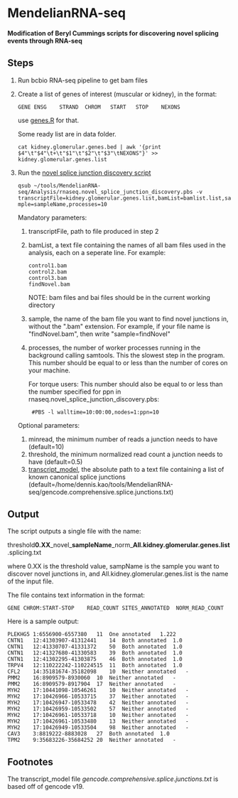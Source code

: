 ﻿# MendelianRNA-seq

#### Modification of Beryl Cummings scripts for discovering novel splicing events through RNA-seq

## Steps

1. Run bcbio RNA-seq pipeline to get bam files

2. Create a list of genes of interest (muscular or kidney), in the format:
	
	```GENE	ENSG	STRAND	CHROM	START	STOP	NEXONS```

	use [genes.R](https://github.com/naumenko-sa/bioscripts/blob/master/genes.R) for that.

	Some ready list are in data folder.

	```cat kidney.glomerular.genes.bed | awk '{print $4"\t"$4"\t+\t"$1"\t"$2"\t"$3"\tNEXONS"}' >> kidney.glomerular.genes.list```

3. Run the [novel splice junction discovery script](https://github.com/dennis-kao/MendelianRNA-seq/blob/master/Analysis/rnaseq.novel_splice_junction_discovery.pbs)

	```qsub ~/tools/MendelianRNA-seq/Analysis/rnaseq.novel_splice_junction_discovery.pbs -v transcriptFile=kidney.glomerular.genes.list,bamList=bamlist.list,sample=sampleName,processes=10```

	Mandatory parameters:
	1. transcriptFile, path to file produced in step 2
	2. bamList, a text file containing the names of all bam files used in the analysis, each on a seperate line. For example:

		```
		control1.bam
		control2.bam
		control3.bam
		findNovel.bam
		```
		NOTE: bam files and bai files should be in the current working directory
	
	3. sample, the name of the bam file you want to find novel junctions in, without the ".bam" extension. For example, if your file name is "findNovel.bam", then write "sample=findNovel"
	4. processes, the number of worker processes running in the background calling samtools. This the slowest step in the program. This number should be equal to or less than the number of cores on your machine. 

		For torque users: This number should also be equal to or less than the number specified for ppn in rnaseq.novel_splice_junction_discovery.pbs:

		
			#PBS -l walltime=10:00:00,nodes=1:ppn=10
		
	
	Optional parameters:
	1. minread, the minimum number of reads a junction needs to have (default=10)
	2. threshold, the minimum normalized read count a junction needs to have (default=0.5)
	3. [transcript_model](https://github.com/dennis-kao/MendelianRNA-seq/blob/master/gencode.comprehensive.splice.junctions.txt), the absolute path to a text file containing a list of known canonical splice junctions (default=/home/dennis.kao/tools/MendelianRNA-seq/gencode.comprehensive.splice.junctions.txt)
	
## Output

The script outputs a single file with the name:

threshold**0.XX**\_novel\_**sampleName**\_norm\_**All.kidney.glomerular.genes.list**.splicing.txt

where 0.XX is the threshold value, sampName is the sample you want to discover novel junctions in, and All.kidney.glomerular.genes.list is the name of the input file.

The file contains text information in the format:

```GENE	CHROM:START-STOP	READ_COUNT SITES_ANNOTATED	NORM_READ_COUNT```

Here is a sample output:

```
PLEKHG5	1:6556900-6557380	11	One annotated	1.222
CNTN1	12:41303907-41312441	14	Both annotated	1.0
CNTN1	12:41330707-41331372	50	Both annotated	1.0
CNTN1	12:41327680-41330583	39	Both annotated	1.0
CNTN1	12:41302295-41303875	46	Both annotated	1.0
TRPV4	12:110222242-110224515	11	Both annotated	1.0
CFL2	14:35181674-35182098	10	Neither annotated	-
PMM2	16:8909579-8930060	10	Neither annotated	-
PMM2	16:8909579-8917904	17	Neither annotated	-
MYH2	17:10441098-10546261	10	Neither annotated	-
MYH2	17:10426966-10533715	37	Neither annotated	-
MYH2	17:10426947-10533478	42	Neither annotated	-
MYH2	17:10426959-10533502	57	Neither annotated	-
MYH2	17:10426961-10533718	10	Neither annotated	-
MYH2	17:10426961-10533480	13	Neither annotated	-
MYH2	17:10426949-10533504	98	Neither annotated	-
CAV3	3:8819222-8883028	27	Both annotated	1.0
TPM2	9:35683226-35684252	20	Neither annotated	-
```
## Footnotes

The transcript_model file _gencode.comprehensive.splice.junctions.txt_ is based off of gencode v19.
